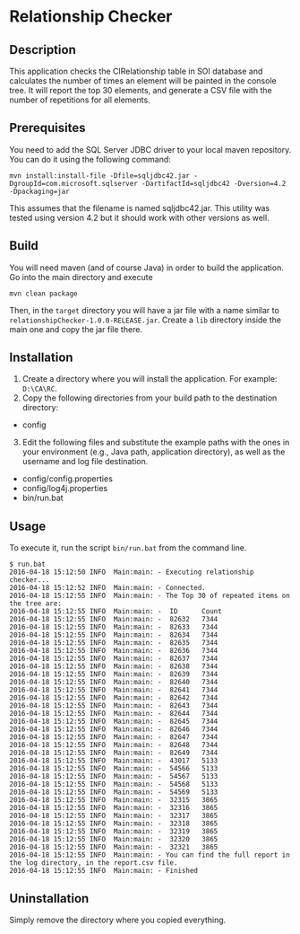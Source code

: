 # Relationship Checker

## Description
This application checks the CIRelationship table in SOI database and calculates the number of times an element will be
painted in the console tree. It will report the top 30 elements, and generate a CSV file with the number of 
repetitions for all elements.

## Prerequisites
You need to add the SQL Server JDBC driver to your local maven repository. You can do it using the following command:
```
mvn install:install-file -Dfile=sqljdbc42.jar -DgroupId=com.microsoft.sqlserver -DartifactId=sqljdbc42 -Dversion=4.2 -Dpackaging=jar
```

This assumes that the filename is named sqljdbc42.jar. This utility was tested using version 4.2 but 
it should work with other versions as well.

## Build

You will need maven (and of course Java) in order to build the application. Go into the main directory and execute 
```
mvn clean package
```
Then, in the `target` directory you will have a jar file with a name similar to `relationshipChecker-1.0.0-RELEASE.jar`. Create a `lib`
directory inside the main one and copy the jar file there.

## Installation

1. Create a directory where you will install the application. For example: `D:\CA\RC`.
2. Copy the following directories from your build path to the destination directory:
  * config

3. Edit the following files and substitute the example paths with the ones in your environment (e.g., Java path, 
application directory), as well as the username and log file destination.
  * config/config.properties
  * config/log4j.properties
  * bin/run.bat
  
## Usage

To execute it, run the script `bin/run.bat` from the command line.

```
$ run.bat
2016-04-18 15:12:50 INFO  Main:main: - Executing relationship checker...
2016-04-18 15:12:52 INFO  Main:main: - Connected.
2016-04-18 15:12:55 INFO  Main:main: - The Top 30 of repeated items on the tree are:
2016-04-18 15:12:55 INFO  Main:main: -  ID      Count
2016-04-18 15:12:55 INFO  Main:main: -  82632   7344
2016-04-18 15:12:55 INFO  Main:main: -  82633   7344
2016-04-18 15:12:55 INFO  Main:main: -  82634   7344
2016-04-18 15:12:55 INFO  Main:main: -  82635   7344
2016-04-18 15:12:55 INFO  Main:main: -  82636   7344
2016-04-18 15:12:55 INFO  Main:main: -  82637   7344
2016-04-18 15:12:55 INFO  Main:main: -  82638   7344
2016-04-18 15:12:55 INFO  Main:main: -  82639   7344
2016-04-18 15:12:55 INFO  Main:main: -  82640   7344
2016-04-18 15:12:55 INFO  Main:main: -  82641   7344
2016-04-18 15:12:55 INFO  Main:main: -  82642   7344
2016-04-18 15:12:55 INFO  Main:main: -  82643   7344
2016-04-18 15:12:55 INFO  Main:main: -  82644   7344
2016-04-18 15:12:55 INFO  Main:main: -  82645   7344
2016-04-18 15:12:55 INFO  Main:main: -  82646   7344
2016-04-18 15:12:55 INFO  Main:main: -  82647   7344
2016-04-18 15:12:55 INFO  Main:main: -  82648   7344
2016-04-18 15:12:55 INFO  Main:main: -  82649   7344
2016-04-18 15:12:55 INFO  Main:main: -  43017   5133
2016-04-18 15:12:55 INFO  Main:main: -  54566   5133
2016-04-18 15:12:55 INFO  Main:main: -  54567   5133
2016-04-18 15:12:55 INFO  Main:main: -  54568   5133
2016-04-18 15:12:55 INFO  Main:main: -  54569   5133
2016-04-18 15:12:55 INFO  Main:main: -  32315   3865
2016-04-18 15:12:55 INFO  Main:main: -  32316   3865
2016-04-18 15:12:55 INFO  Main:main: -  32317   3865
2016-04-18 15:12:55 INFO  Main:main: -  32318   3865
2016-04-18 15:12:55 INFO  Main:main: -  32319   3865
2016-04-18 15:12:55 INFO  Main:main: -  32320   3865
2016-04-18 15:12:55 INFO  Main:main: -  32321   3865
2016-04-18 15:12:55 INFO  Main:main: - You can find the full report in the log directory, in the report.csv file.
2016-04-18 15:12:55 INFO  Main:main: - Finished
```

## Uninstallation 

Simply remove the directory where you copied everything.



